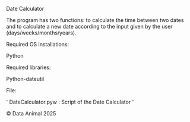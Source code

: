 Date Calculator

The program has two functions: to calculate the time between two dates and to calculate a new date according to the input given by the user (days/weeks/months/years).

Required OS installations:

Python

Required libraries:

Python-dateutil

File:

'
DateCalculator.pyw : Script of the Date Calculator
'

© Data Animal 2025
